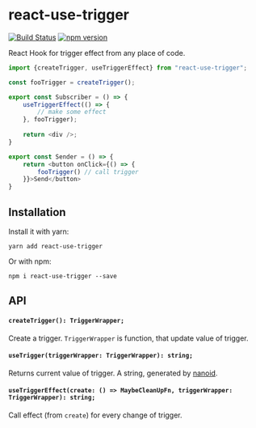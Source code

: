 # react-use-trigger

[![Build Status](https://travis-ci.org/ilyalesik/react-use-trigger.svg?branch=master)](https://travis-ci.org/ilyalesik/react-use-trigger)
[![npm version](https://img.shields.io/npm/v/react-use-trigger.svg)](https://www.npmjs.com/package/react-use-trigger)

React Hook for trigger effect from any place of code.

```javascript
import {createTrigger, useTriggerEffect} from "react-use-trigger";

const fooTrigger = createTrigger();

export const Subscriber = () => {  
    useTriggerEffect(() => {
        // make some effect
    }, fooTrigger);
  
    return <div />;
}

export const Sender = () => { 
    return <button onClick={() => {
        fooTrigger() // call trigger
    }}>Send</button>
}
```

## Installation

Install it with yarn:

```
yarn add react-use-trigger
```

Or with npm:

```
npm i react-use-trigger --save
``` 

## API

#### `createTrigger(): TriggerWrapper;`
Create a trigger.
`TriggerWrapper` is function, that update value of trigger. 


#### `useTrigger(triggerWrapper: TriggerWrapper): string;`

Returns current value of trigger. A string, generated by [nanoid](https://github.com/ai/nanoid).

#### `useTriggerEffect(create: () => MaybeCleanUpFn, triggerWrapper: TriggerWrapper): string;`

Call effect (from `create`) for every change of trigger.
